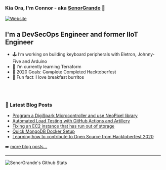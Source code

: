 ### Kia Ora, I'm Connor - aka [SenorGrande][website] 👋

[![Website](https://img.shields.io/website?label=senorgrande.github.io&style=for-the-badge&url=https%3A%2F%2Fsenorgrande.github.io)](https://senorgrande.github.io)

## I'm a DevSecOps Engineer and former IIoT Engineer

- 🕹️ I’m working on building keyboard peripherals with Eletron, Johnny-Five and Arduino
- 🔭 I’m currently learning Terraform
- 🥅 2020 Goals: ~~Complete~~ Completed Hacktoberfest
- 🌯 Fun fact: I love breakfast burritos

<br />
<br />

### 📕 Latest Blog Posts

<!-- BLOG-POST-LIST:START -->
- [Program a DigiSpark Microcontroller and use NeoPixel library](https://connor-hewett.medium.com/program-a-digispark-microcontroller-and-use-neopixel-library-81fc368d5a1a?source=rss-1b88832fa9b8------2)
- [Automated Load Testing with GitHub Actions and Artillery](https://connor-hewett.medium.com/automated-load-testing-with-github-actions-and-artillery-2e8cc95ed499?source=rss-1b88832fa9b8------2)
- [Fixing an EC2 instance that has run out of storage](https://connor-hewett.medium.com/fixing-an-ec2-instance-that-has-run-out-of-storage-311af60bfed?source=rss-1b88832fa9b8------2)
- [Quick MongoDB Docker Setup](https://connor-hewett.medium.com/quick-mongodb-docker-setup-d1959c8fc8f2?source=rss-1b88832fa9b8------2)
- [Learning how to contribute to Open Source from Hacktoberfest 2020](https://connor-hewett.medium.com/learning-how-to-contribute-to-open-source-from-hacktoberfest-2020-38cb3beeb47a?source=rss-1b88832fa9b8------2)
<!-- BLOG-POST-LIST:END -->

➡️ [more blog posts...](https://medium.com/@hewett.j.connor)

---

<img align="left" alt="SenorGrande's Github Stats" src="https://github-readme-stats.codestackr.vercel.app/api?username=SenorGrande&show_icons=true&hide_border=true" />


[website]: https://senorgrande.github.io
